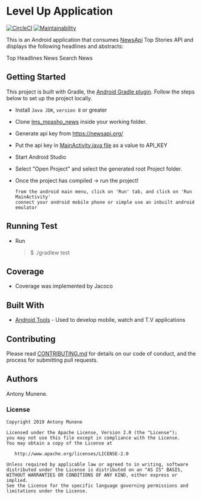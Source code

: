 # Level Up Application
[![CircleCI](https://circleci.com/gh/meshnesh/lms_mpasho_news.svg?style=svg)](https://circleci.com/gh/meshnesh/lms_mpasho_news) [![Maintainability](https://api.codeclimate.com/v1/badges/2fbc5549effe96daf941/maintainability)](https://codeclimate.com/github/meshnesh/lms_mpasho_news/maintainability)

This is an Android application that consumes [NewsApi](https://newsapi.org/) Top Stories API and displays the following headlines and abstracts:

Top Headlines News
Search News

## Getting Started

This project is built with Gradle, the [Android Gradle plugin](http://tools.android.com/tech-docs/new-build-system/user-guide). Follow the steps below to set up the project locally.

* Install `Java JDK`, `version 8` or greater


* Clone [lms_mpasho_news](https://github.com/meshnesh/lms_mpasho_news) inside your working folder.

* Generate api key from https://newsapi.org/
* Put the api key in [MainActivity.java file](https://github.com/meshnesh/lms_mpasho_news/blob/develop/app/src/main/java/com/lms/mpasho_lms_news/view/MainActivity.java) as a value to API_KEY

* Start Android Studio
* Select "Open Project" and select the generated root Project folder.
* Once the project has compiled -> run the project!
    ```
    from the android main menu, click on 'Run' tab, and click on 'Run MainActivity'
    connect your android mobile phone or simple use an inbuilt android emulator
    ```
## Running Test

* Run
    > $ ./gradlew test

## Coverage

* Coverage was implemented by Jacoco


    
## Built With

* [Android Tools](https://developer.android.com/) - Used to develop mobile, watch and T.V applications

## Contributing

Please read [CONTRIBUTING.md](CONTRIBUTING.md) for details on our code of conduct, and the process for submitting pull requests.

## Authors

Antony Munene.

### License

    Copyright 2019 Antony Munene

    Licensed under the Apache License, Version 2.0 (the "License");
    you may not use this file except in compliance with the License.
    You may obtain a copy of the License at

       http://www.apache.org/licenses/LICENSE-2.0

    Unless required by applicable law or agreed to in writing, software
    distributed under the License is distributed on an "AS IS" BASIS,
    WITHOUT WARRANTIES OR CONDITIONS OF ANY KIND, either express or implied.
    See the License for the specific language governing permissions and
    limitations under the License.
